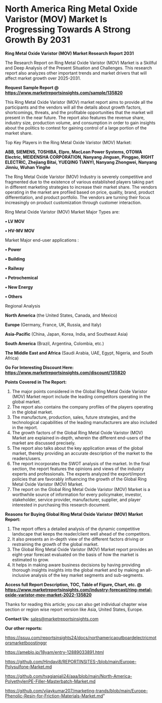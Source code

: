 # North America Ring Metal Oxide Varistor (MOV) Market Is Progressing Towards A Strong Growth By 2031

<strong>Ring Metal Oxide Varistor (MOV) Market Research Report 2031</strong>

The Research Report on Ring Metal Oxide Varistor (MOV) Market is a Skillful and Deep Analysis of the Present Situation and Challenges. This research report also analyzes other important trends and market drivers that will affect market growth over 2025-2031.

<strong>Request Sample Report @ <a href=https://www.marketreportsinsights.com/sample/135820>https://www.marketreportsinsights.com/sample/135820</a></strong>

This Ring Metal Oxide Varistor (MOV) market report aims to provide all the participants and the vendors will all the details about growth factors, shortcomings, threats, and the profitable opportunities that the market will present in the near future. The report also features the revenue share, industry size, production volume, and consumption in order to gain insights about the politics to contest for gaining control of a large portion of the market share.

Top Key Players in the Ring Metal Oxide Varistor (MOV) Market:

<strong>ABB, SIEMENS, TOSHIBA, Elpro, MacLean Power Systems, OTOWA Electric, MEIDENSHA CORPORATION, Nanyang Jinguan, Pinggao, RIGHT ELECTRIC, Zhejiang Bitai, YUEQING TIANYI, Nanyang Zhongwei, Nanyang Jinniu, Wuhan Yinghe</strong>

The Ring Metal Oxide Varistor (MOV) Industry is severely competitive and fragmented due to the existence of various established players taking part in different marketing strategies to increase their market share. The vendors operating in the market are profiled based on price, quality, brand, product differentiation, and product portfolio. The vendors are turning their focus increasingly on product customization through customer interaction.

Ring Metal Oxide Varistor (MOV) Market Major Types are:

<strong>• LV MOV

• HV-MV MOV</strong>

Market Major end-user applications :

<strong>• Power

• Building

• Railway

• Petrochemical

• New Energy

• Others</strong>

Regional Analysis

</u><strong><b>North America</b></strong> (the United States, Canada, and Mexico)

<strong><b>Europe </b></strong>(Germany, France, UK, Russia, and Italy)

<strong><b>Asia-Pacific</b></strong> (China, Japan, Korea, India, and Southeast Asia)

<strong><b>South America</b></strong> (Brazil, Argentina, Colombia, etc.)

<strong><b>The Middle East and Africa</b></strong> (Saudi Arabia, UAE, Egypt, Nigeria, and South Africa)

<strong>Go For Interesting Discount Here: <a href=https://www.marketreportsinsights.com/discount/135820>https://www.marketreportsinsights.com/discount/135820</a></strong>

<strong>Points Covered in The Report:</strong>
<ol>
  <li>The major points considered in the Global Ring Metal Oxide Varistor (MOV) Market report include the leading competitors operating in the global market.</li>
  <li>The report also contains the company profiles of the players operating in the global market.</li>
  <li>The manufacture, production, sales, future strategies, and the technological capabilities of the leading manufacturers are also included in the report.</li>
  <li>The growth factors of the Global Ring Metal Oxide Varistor (MOV) Market are explained in-depth, wherein the different end-users of the market are discussed precisely.</li>
  <li>The report also talks about the key application areas of the global market, thereby providing an accurate description of the market to the readers/users.</li>
  <li>The report incorporates the SWOT analysis of the market. In the final section, the report features the opinions and views of the industry experts and professionals. The experts analyzed the export/import policies that are favorably influencing the growth of the Global Ring Metal Oxide Varistor (MOV) Market.</li>
  <li>The report on the Global Ring Metal Oxide Varistor (MOV) Market is a worthwhile source of information for every policymaker, investor, stakeholder, service provider, manufacturer, supplier, and player interested in purchasing this research document.</li>
</ol>
<strong>Reasons for Buying Global Ring Metal Oxide Varistor (MOV) Market Report:</strong>

<ol>
  <li>The report offers a detailed analysis of the dynamic competitive landscape that keeps the reader/client well ahead of the competitors.</li>
  <li>It also presents an in-depth view of the different factors driving or restraining the growth of the global market.</li>
  <li>The Global Ring Metal Oxide Varistor (MOV) Market report provides an eight-year forecast evaluated on the basis of how the market is estimated to grow.</li>
  <li>It helps in making aware business decisions by having providing thorough insights insights into the global market and by making an all-inclusive analysis of the key market segments and sub-segments.</li>
</ol>
<strong>Access full Report Description, TOC, Table of Figure, Chart, etc. @ <a href=https://www.marketreportsinsights.com/industry-forecast/ring-metal-oxide-varistor-mov-market-2022-135820>https://www.marketreportsinsights.com/industry-forecast/ring-metal-oxide-varistor-mov-market-2022-135820</a></strong>


Thanks for reading this article; you can also get individual chapter wise section or region wise report version like Asia, United States, Europe.

<strong>Contact Us:</strong>
sales@marketreportsinsights.com

<strong>Our other reports:</strong>

<a href=https://issuu.com/reportsinsights24/docs/northamericaoutboardelectricmotorsmarketboostinggr>https://issuu.com/reportsinsights24/docs/northamericaoutboardelectricmotorsmarketboostinggr</a>

<a href=https://ameblo.jp/18yam/entry-12889033891.html>https://ameblo.jp/18yam/entry-12889033891.html</a>

<a href=https://github.com/Hindavi8/REPORTINSITES-/blob/main/Europe-Polysulfone-Market.md>https://github.com/Hindavi8/REPORTINSITES-/blob/main/Europe-Polysulfone-Market.md</a>

<a href=https://github.com/tyagianjali24/aaa/blob/main/North-America-PolyethylenPE-Filler-Masterbatch-Market.md>https://github.com/tyagianjali24/aaa/blob/main/North-America-PolyethylenPE-Filler-Masterbatch-Market.md</a>

<a href=https://github.com/vijaykumar207/marketing-trands/blob/main/Europe-Phenolic-Resin-for-Friction-Materials-Market.md>https://github.com/vijaykumar207/marketing-trands/blob/main/Europe-Phenolic-Resin-for-Friction-Materials-Market.md</a>"
